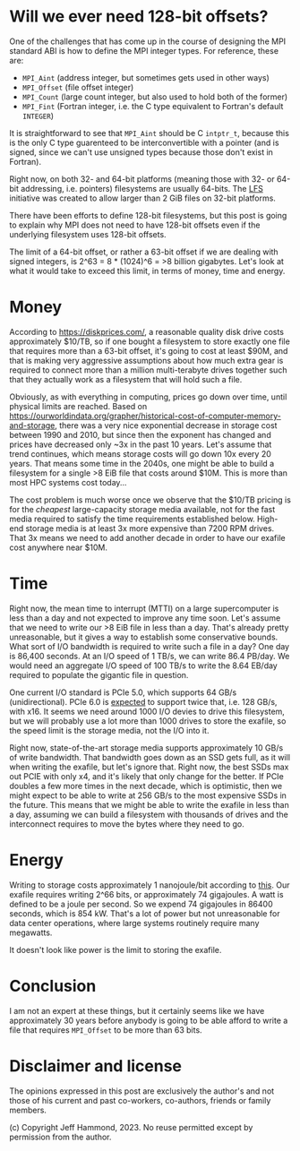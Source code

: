 # Will we ever need 128-bit offsets?

One of the challenges that has come up in the course of designing the MPI standard ABI is how to define the 
MPI integer types.  For reference, these are:
 - `MPI_Aint` (address integer, but sometimes gets used in other ways)
 - `MPI_Offset` (file offset integer)
 - `MPI_Count` (large count integer, but also used to hold both of the former)
 - `MPI_Fint` (Fortran integer, i.e. the C type equivalent to Fortran's default `INTEGER`)

It is straightforward to see that `MPI_Aint` should be C `intptr_t`, because this is the
only C type guarenteed to be interconvertible with a pointer (and is signed, since we
can't use unsigned types because those don't exist in Fortran).

Right now, on both 32- and 64-bit platforms (meaning those with 32- or 64-bit addressing, i.e. pointers)
filesystems are usually 64-bits.  The [LFS](https://en.wikipedia.org/wiki/Large-file_support) initiative
was created to allow larger than 2 GiB files on 32-bit platforms.

There have been efforts to define 128-bit filesystems, but this post is going to explain why MPI
does not need to have 128-bit offsets even if the underlying filesystem uses 128-bit offsets.

The limit of a 64-bit offset, or rather a 63-bit offset if we are dealing with signed integers,
is 2^63 = 8 * (1024)^6 = >8 billion gigabytes.  Let's look at what it would take to exceed this
limit, in terms of money, time and energy.

# Money

According to https://diskprices.com/, a reasonable quality disk drive costs approximately $10/TB,
so if one bought a filesystem to store exactly one file that requires more than a 63-bit offset,
it's going to cost at least $90M, and that is making very aggressive assumptions about how much
extra gear is required to connect more than a million multi-terabyte drives together such that
they actually work as a filesystem that will hold such a file.

Obviously, as with everything in computing, prices go down over time, until physical limits are
reached.  Based on https://ourworldindata.org/grapher/historical-cost-of-computer-memory-and-storage,
there was a very nice exponential decrease in storage cost between 1990 and 2010, but since then the
exponent has changed and prices have decreased only ~3x in the past 10 years.
Let's assume that trend continues, which means storage costs will go down 10x every 20 years.
That means some time in the 2040s, one might be able to build a filesystem for a single >8 EiB file
that costs around $10M.  This is more than most HPC systems cost today...

The cost problem is much worse once we observe that the $10/TB pricing is for the _cheapest_
large-capacity storage media available, not for the fast media required to satisfy the time
requirements established below.  High-end storage media is at least 3x more expensive than 
7200 RPM drives.  That 3x means we need to add another decade in order to have our exafile
cost anywhere near $10M.

# Time

Right now, the mean time to interrupt (MTTI) on a large supercomputer is less than a day 
and not expected to improve any time soon.  Let's assume that we need to write our >8 EiB file
in less than a day.  That's already pretty unreasonable, but it gives a way to establish some
conservative bounds.  What sort of I/O bandwidth is required to write such a file in a day?
One day is 86,400 seconds.  At an I/O speed of 1 TB/s, we can write 86.4 PB/day.
We would need an aggregate I/O speed of 100 TB/s to write the 8.64 EB/day required to populate
the gigantic file in question.

One current I/O standard is PCIe 5.0, which supports 64 GB/s (unidirectional).
PCIe 6.0 is [expected](https://www.theverge.com/2022/1/12/22879732/pcie-6-0-final-specification-bandwidth-speeds) 
to support twice that, i.e. 128 GB/s, with x16.  It seems we need around 1000 I/O devies
to drive this filesystem, but we will probably use a lot more than 1000 drives
to store the exafile, so the speed limit is the storage media, not the I/O into it.

Right now, state-of-the-art storage media supports approximately 10 GB/s of write
bandwidth.  That bandwidth goes down as an SSD gets full, as it will when writing
the exafile, but let's ignore that.  Right now, the best SSDs max out PCIE with only x4,
and it's likely that only change for the better.  If PCIe doubles a few more times
in the next decade, which is optimistic, then we might expect to be able to write 
at 256 GB/s to the most expensive SSDs in the future.
This means that we might be able to write the exafile in less than a day,
assuming we can build a filesystem with thousands of drives and the interconnect
requires to move the bytes where they need to go.

# Energy

Writing to storage costs approximately 1 nanojoule/bit according to 
[this](http://large.stanford.edu/courses/2018/ph240/jiang2/).
Our exafile requires writing 2^66 bits, or approximately 74 gigajoules.
A watt is defined to be a joule per second.  So we expend 74 gigajoules
in 86400 seconds, which is 854 kW.  That's a lot of power but not
unreasonable for data center operations, where large systems routinely
require many megawatts.

It doesn't look like power is the limit to storing the exafile.

# Conclusion

I am not an expert at these things, but it certainly seems like we have
approximately 30 years before anybody is going to be able afford
to write a file that requires `MPI_Offset` to be more than 63 bits.

# Disclaimer and license

The opinions expressed in this post are exclusively the author's and not those of his current and past co-workers, co-authors, friends or family members.

(c) Copyright Jeff Hammond, 2023. No reuse permitted except by permission from the author.

